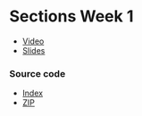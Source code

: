 # Sections Week 1

* [Video](http://cs50.tv/2011/fall/sections/5/section5.mp4)
* [Slides](http://cdn.cs50.net/2011/fall/sections/5/section5.pdf)

### Source code

* [Index](http://cdn.cs50.net/2011/fall/sections/5/section5/)
* [ZIP](http://cdn.cs50.net/2011/fall/sections/5/section5.zip)

